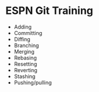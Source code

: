 # ESPN Git Training

* Adding
* Committing
* Diffing
* Branching
* Merging
* Rebasing
* Resetting
* Reverting
* Stashing
* Pushing/pulling

